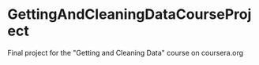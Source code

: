 # GettingAndCleaningDataCourseProject
Final project for the "Getting and Cleaning Data"  course on coursera.org
